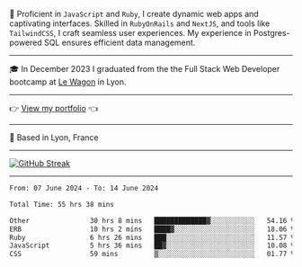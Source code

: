 📖 Proficient in `JavaScript` and `Ruby`, I create dynamic web apps and captivating interfaces. Skilled in `RubyOnRails` and `NextJS`, and tools like `TailwindCSS`, I craft seamless user experiences. My experience in Postgres-powered SQL ensures efficient data management.

***

🎓 In December 2023 I graduated from the the Full Stack Web Developer bootcamp at [Le Wagon](https://www.lewagon.com/) in Lyon.

***

👉 <a href="https://www.davidlau.dev/" target="_blank">View my portfolio</a> 👈

***

📍 Based in Lyon, France

***

[![GitHub Streak](https://streak-stats.demolab.com?user=kaimunlau&theme=github-dark&hide_border=true)](https://git.io/streak-stats)

***

<!--START_SECTION:waka-->

```txt
From: 07 June 2024 - To: 14 June 2024

Total Time: 55 hrs 38 mins

Other               30 hrs 8 mins   █████████████▓░░░░░░░░░░░   54.16 %
ERB                 10 hrs 2 mins   ████▓░░░░░░░░░░░░░░░░░░░░   18.06 %
Ruby                6 hrs 26 mins   ███░░░░░░░░░░░░░░░░░░░░░░   11.57 %
JavaScript          5 hrs 36 mins   ██▓░░░░░░░░░░░░░░░░░░░░░░   10.08 %
CSS                 59 mins         ▒░░░░░░░░░░░░░░░░░░░░░░░░   01.77 %
```

<!--END_SECTION:waka-->
